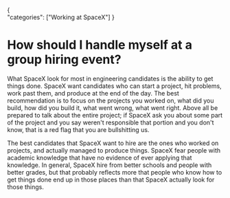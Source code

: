 {    
    "categories": ["Working at SpaceX"]
}

# How should I handle myself at a group hiring event?

What SpaceX look for most in engineering candidates is the ability to get things done. SpaceX want candidates who can start a project, hit problems, work past them, and produce at the end of the day. The best recommendation is to focus on the projects you worked on, what did you build, how did you build it, what went wrong, what went right. Above all be prepared to talk about the entire project; if SpaceX ask you about some part of the project and you say weren't responsible that portion and you don't know, that is a red flag that you are bullshitting us.

The best candidates that SpaceX want to hire are the ones who worked on projects, and actually managed to produce things. SpaceX fear people with academic knowledge that have no evidence of ever applying that knowledge. In general, SpaceX hire from better schools and people with better grades, but that probably reflects more that people who know how to get things done end up in those places than that SpaceX actually look for those things.
